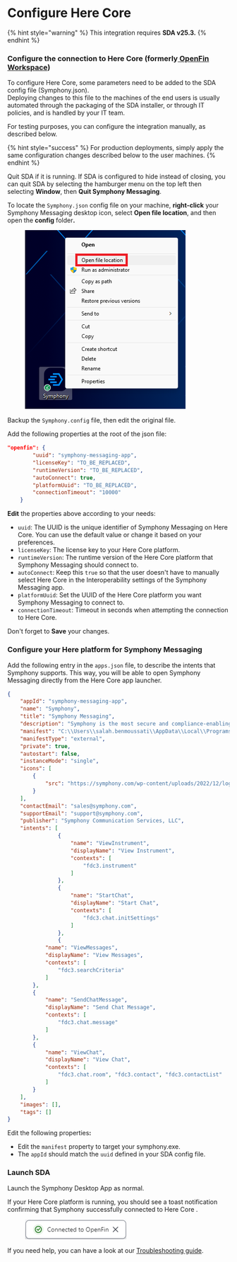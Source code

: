 # Configure Here Core

{% hint style="warning" %}
This integration requires **SDA v25.3.**
{% endhint %}

### Configure the connection to Here Core (formerly[ OpenFin Workspace](https://github.com/built-on-openfin/workspace-starter))

To configure Here Core, some parameters need to be added to the SDA config file (Symphony.json). \
Deploying changes to this file to the machines of the end users is usually automated through the packaging of the SDA installer, or through IT policies, and is handled by your IT team.&#x20;

For testing purposes, you can configure the integration manually, as described below.&#x20;

{% hint style="success" %}
For production deployments, simply apply the same configuration changes described below to the user machines.
{% endhint %}

Quit SDA if it is running. If SDA is configured to hide instead of closing, you can quit SDA by selecting the hamburger menu on the top left then selecting **Window**, then **Quit Symphony Messaging**.

To locate the `Symphony.json` config file on your machine, **right-click** your Symphony Messaging desktop icon, select **Open file location**, and then open the **config** folde&#x72;**.**

<figure><img src="../../../.gitbook/assets/image (91).png" alt=""><figcaption></figcaption></figure>

Backup the `Symphony.config` file, then edit the original file.

Add the following properties at the root of the json file:&#x20;

```json
"openfin": {
        "uuid": "symphony-messaging-app",
        "licenseKey": "TO_BE_REPLACED",
        "runtimeVersion": "TO_BE_REPLACED",
        "autoConnect": true,
        "platformUuid": "TO_BE_REPLACED",
        "connectionTimeout": "10000"
    }
```

**Edit** the properties above according to your needs:

* `uuid`: The UUID is the unique identifier of Symphony Messaging on Here Core. You can use the default value or change it based on your preferences.
* `licenseKey`: The license key to your Here Core platform.
* `runtimeVersion`: The runtime version of the Here Core platform that Symphony Messaging should connect to.
* `autoConnect`: Keep this `true` so that the user doesn't have to manually select Here Core in the Interoperability settings of the Symphony Messaging app.
* `platformUuid`: Set the UUID of the Here Core platform you want Symphony Messaging to connect to.
* `connectionTimeout`: Timeout in seconds when attempting the connection to Here Core.&#x20;

Don't forget to **Save** your changes.

### Configure your Here platform for Symphony Messaging

Add the following entry in the `apps.json` file, to describe the intents that Symphony supports. This way, you will be able to open Symphony Messaging directly from the Here Core app launcher.

```json
{
	"appId": "symphony-messaging-app",
	"name": "Symphony",
	"title": "Symphony Messaging",
	"description": "Symphony is the most secure and compliance-enabling markets’ infrastructure and technology platform, where solutions are built or integrated to standardize, automate and innovate financial services workflows. It is a vibrant community of over half a million financial professionals with a trusted directory and serves over 1,000 institutions.",
	"manifest": "C:\\Users\\salah.benmoussati\\AppData\\Local\\Programs\\symphony\\Symphony\\Symphony.exe",
	"manifestType": "external",
	"private": true,
	"autostart": false,
	"instanceMode": "single",
	"icons": [
		{
			"src": "https://symphony.com/wp-content/uploads/2022/12/logo-symphony-dark.svg"
		}
	],
	"contactEmail": "sales@symphony.com",
	"supportEmail": "support@symphony.com",
	"publisher": "Symphony Communication Services, LLC",
	"intents": [
                {
                    "name": "ViewInstrument",
                    "displayName": "View Instrument",
                    "contexts": [
                        "fdc3.instrument"
                    ]
                },
                {
                    "name": "StartChat",
                    "displayName": "Start Chat",
                    "contexts": [
                        "fdc3.chat.initSettings"
                    ]
                },
                {
		    "name": "ViewMessages",
		    "displayName": "View Messages",
		    "contexts": [
		        "fdc3.searchCriteria"
		    ]
		},
		{
		    "name": "SendChatMessage",
		    "displayName": "Send Chat Message",
		    "contexts": [
		        "fdc3.chat.message"
		    ]
		},
		{
		    "name": "ViewChat",
		    "displayName": "View Chat",
		    "contexts": [
		        "fdc3.chat.room", "fdc3.contact", "fdc3.contactList"
		    ]
		}
	],
	"images": [],
	"tags": []
}
```

Edit the following propertie&#x73;**:**

* Edit the `manifest` property to target your symphony.exe.
* The `appId` should match the `uuid` defined in your SDA config file.

### Launch SDA

Launch the Symphony Desktop App as normal.

If your Here Core platform is running, you should see a toast notification confirming that Symphony successfully connected to Here Core .

<figure><img src="../../../.gitbook/assets/image (1) (1).png" alt=""><figcaption></figcaption></figure>

If you need help, you can have a look at our [Troubleshooting guide](troubleshooting.md).
